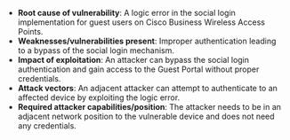 - **Root cause of vulnerability**: A logic error in the social login implementation for guest users on Cisco Business Wireless Access Points.
- **Weaknesses/vulnerabilities present**: Improper authentication leading to a bypass of the social login mechanism.
- **Impact of exploitation**: An attacker can bypass the social login authentication and gain access to the Guest Portal without proper credentials.
- **Attack vectors**: An adjacent attacker can attempt to authenticate to an affected device by exploiting the logic error.
- **Required attacker capabilities/position**: The attacker needs to be in an adjacent network position to the vulnerable device and does not need any credentials.